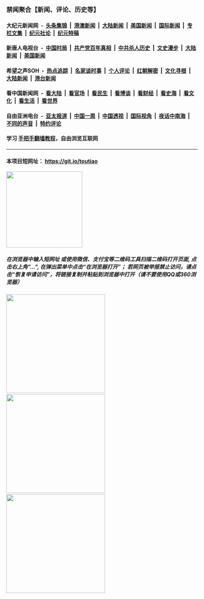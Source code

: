 ### 禁闻聚合【新闻、评论、历史等】

#### 大纪元新闻网 &nbsp;-&nbsp; [头条集锦](indexes/E头条集锦.md?t=02151102) &nbsp;|&nbsp; [港澳新闻](indexes/E港澳新闻.md?t=02151102)  &nbsp;|&nbsp; [大陆新闻](indexes/E大陆新闻.md?t=02151102) &nbsp;|&nbsp; [美国新闻](indexes/E美国新闻.md?t=02151102) &nbsp;|&nbsp; [国际新闻](indexes/E国际新闻.md?t=02151102) &nbsp;|&nbsp; [专栏文集](indexes/E专栏文集.md?t=02151102) &nbsp;|&nbsp; [纪元社论](indexes/E纪元社论.md?t=02151102) &nbsp;|&nbsp; [纪元特稿](indexes/E纪元特稿.md?t=02151102) 

#### 新唐人电视台 &nbsp;-&nbsp; [中国时局](indexes/N中国时局.md?t=02151102) &nbsp;|&nbsp; [共产党百年真相](indexes/N共产党百年真相.md?t=02151102) &nbsp;|&nbsp; [中共杀人历史](indexes/N中共杀人历史.md?t=02151102) &nbsp;|&nbsp; [文史漫步](indexes/N文史漫步.md?t=02151102) &nbsp;|&nbsp; [大陆新闻](indexes/N大陆新闻.md?t=02151102) &nbsp;|&nbsp; [美国新闻](indexes/N美国新闻.md?t=02151102)

#### 希望之声SOH &nbsp;-&nbsp; [热点追踪](indexes/H热点追踪.md?t=02151102) &nbsp;|&nbsp; [名家谈时事](indexes/H名家谈时事.md?t=02151102) &nbsp;|&nbsp; [个人评论](indexes/H个人评论.md?t=02151102)  &nbsp;|&nbsp; [红朝解密](indexes/H红朝解密.md?t=02151102) &nbsp;|&nbsp; [文化寻根](indexes/H文化寻根.md?t=02151102) &nbsp;|&nbsp; [大陆新闻](indexes/H大陆新闻.md?t=02151102) &nbsp;|&nbsp; [港台新闻](indexes/H港台新闻.md?t=02151102)

#### 看中国新闻网 &nbsp;-&nbsp; [看大陆](indexes/S看大陆.md?t=02151102) &nbsp;|&nbsp; [看官场](indexes/S看官场.md?t=02151102) &nbsp;|&nbsp; [看民生](indexes/S看民生.md?t=02151102)  &nbsp;|&nbsp; [看博谈](indexes/S看博谈.md?t=02151102) &nbsp;|&nbsp; [看财经](indexes/S看财经.md?t=02151102) &nbsp;|&nbsp; [看史海](indexes/S看史海.md?t=02151102) &nbsp;|&nbsp; [看文化](indexes/S看文化.md?t=02151102) &nbsp;|&nbsp; [看生活](indexes/S看生活.md?t=02151102) &nbsp;|&nbsp; [看世界](indexes/S看世界.md?t=02151102)

#### 自由亚洲电台 &nbsp;-&nbsp; [亚太报道](indexes/R亚太报道.md?t=02151102) &nbsp;|&nbsp; [中国一周](indexes/R中国一周.md?t=02151102) &nbsp;|&nbsp; [中国透视](indexes/R中国透视.md?t=02151102)  &nbsp;|&nbsp; [国际视角](indexes/R国际视角.md?t=02151102) &nbsp;|&nbsp; [夜话中南海](indexes/R夜话中南海.md?t=02151102) &nbsp;|&nbsp; [不同的声音](indexes/R不同的声音.md?t=02151102) &nbsp;|&nbsp; [特约评论](indexes/R特约评论.md?t=02151102)

#### 学习 [手把手翻墙教程](https://github.com/gfw-breaker/guides/wiki)，自由浏览互联网

----

#### 本项目短网址： https://git.io/toutiao
<img src="https://raw.githubusercontent.com/gfw-breaker/banned-news/master/scripts/img/qr.png" width="200px"/>  

##### 在浏览器中输入短网址 或使用微信、支付宝等二维码工具扫描二维码打开页面, 点击右上角"...", 在弹出菜单中点击“在浏览器打开”； 若网页被举报禁止访问，请点击“恢复申请访问”，将链接复制并粘贴到浏览器中打开（请不要使用QQ或360浏览器）

<img src="https://raw.githubusercontent.com/gfw-breaker/banned-news/master/scripts/img/1.png" width="260px"/> &nbsp; <img src="https://raw.githubusercontent.com/gfw-breaker/banned-news/master/scripts/img/2.png" width="260px"/> &nbsp; <img src="https://raw.githubusercontent.com/gfw-breaker/banned-news/master/scripts/img/3.png" width="260px"/>
